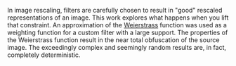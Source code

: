 In image rescaling, filters are carefully chosen to result in "good" rescaled
representations of an image. This work explores what happens when you lift that
constraint. An approximation of the
[Weierstrass](https://en.wikipedia.org/wiki/Weierstrass_function) function was
used as a weighting function for a custom filter with a large support. The
properties of the Weierstrass function result in the near total obfuscation of
the source image. The exceedingly complex and seemingly random results are, in
fact, completely deterministic.